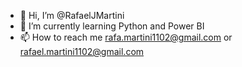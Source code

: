 - 👋 Hi, I’m @RafaelJMartini
- 🌱 I’m currently learning Python and Power BI
- 📫 How to reach me rafa.martini1102@gmail.com or rafael.martini1102@gmail.com


<!---
RafaelJMartini/RafaelJMartini is a ✨ special ✨ repository because its `README.md` (this file) appears on your GitHub profile.
You can click the Preview link to take a look at your changes.
--->
